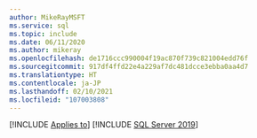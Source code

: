 ```yaml
---
author: MikeRayMSFT
ms.service: sql
ms.topic: include
ms.date: 06/11/2020
ms.author: mikeray
ms.openlocfilehash: de1716ccc990004f19ac870f739c821004edd76f
ms.sourcegitcommit: 917df4ffd22e4a229af7dc481dcce3ebba0aa4d7
ms.translationtype: HT
ms.contentlocale: ja-JP
ms.lasthandoff: 02/10/2021
ms.locfileid: "107003808"
---
```

[!INCLUDE [Applies to](../../includes/applies-md.md)] [!INCLUDE [SQL Server 2019](_azdata.md)]
